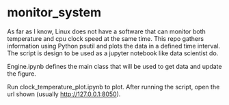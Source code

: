 # monitor_system

As far as I know, Linux does not have a software that can monitor both temperature and cpu clock speed at the same time. 
This repo gathers information using Python psutil and plots the data in a defined time interval.
The script is design to be used as a jupyter notebook like data scientist do.

Engine.ipynb defines the main class that will be used to get data and update the figure.

Run clock_temperature_plot.ipynb to plot.
After running the script, open the url shown (usually http://127.0.0.1:8050).
